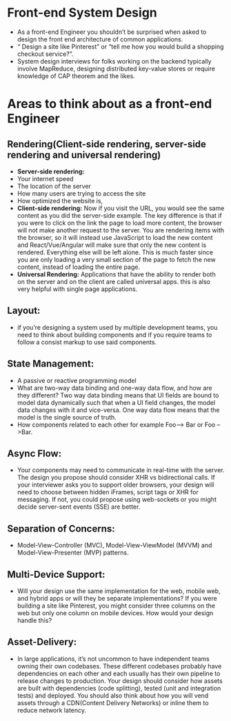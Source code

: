 # Front-end System Design

* As a front-end Engineer you shouldn’t be surprised when asked to design the front end architecture of common applications.
* “ Design a site like Pinterest” or “tell me how you would build a shopping checkout service?”.
* System design interviews for folks working on the backend typically involve MapReduce, designing distributed key-value stores or require knowledge of CAP theorem and the likes.

# Areas to think about as a front-end Engineer

## Rendering(Client-side rendering, server-side rendering and universal rendering)
*  **Server-side rendering:**
  * Your internet speed
  * The location of the server
  * How many users are trying to access the site
  * How optimized the website is,
*  **Client-side rendering:**
  Now if you visit the URL, you would see the same content as you did the server-side example. The key difference is that if you were to click on the link the page to load more content, the browser will not make another request to the server. You are rendering items with the browser, so it will instead use JavaScript to load the new content and React/Vue/Angular will make sure that only the new content is rendered. Everything else will be left alone.
This is much faster since you are only loading a very small section of the page to fetch the new content, instead of loading the entire page.
* **Universal Rendering:**
 Applications that have the ability to render both on the server and on the client are called universal apps. this is also very helpful with single page applications.
## **Layout:**
* if you’re designing a system used by multiple development teams, you need to think about building components and if you require teams to follow a consist markup to use said components.
## **State Management:**
* A passive or reactive programming model
* What are two-way data binding and one-way data flow, and how are they different? Two way data binding means that UI fields are bound to model data dynamically such that when a UI field changes, the model data changes with it and vice-versa. One way data flow means that the model is the single source of truth.
* How components related to each other for example Foo–> Bar or Foo –>Bar.
## **Async Flow:**
*	Your components may need to communicate in real-time with the server. The design you propose should consider XHR vs bidirectional calls. If your interviewer asks you to support older browsers, your design will need to choose between hidden iFrames, script tags or XHR for messaging. If not, you could propose using web-sockets or you might decide server-sent events (SSE) are better.
## **Separation of Concerns:**
*  Model-View-Controller (MVC), Model-View-ViewModel (MVVM) and Model-View-Presenter (MVP) patterns.
## **Multi-Device Support:**
* Will your design use the same implementation for the web, mobile web, and hybrid apps or will they be separate implementations? If you were building a site like Pinterest, you might consider three columns on the web but only one column on mobile devices. How would your design handle this?
## **Asset-Delivery:**
* In large applications, it’s not uncommon to have independent teams owning their own codebases. These different codebases probably have dependencies on each other and each usually has their own pipeline to release changes to production. Your design should consider how assets are built with dependencies (code splitting), tested (unit and integration tests) and deployed. You should also think about how you will vend assets through a CDN(Content Delivery Networks) or inline them to reduce network latency.
